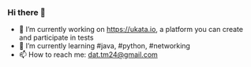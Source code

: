 ### Hi there 👋
- 🔭 I’m currently working on https://ukata.io, a platform you can create and participate in tests
- 🌱 I’m currently learning #java, #python, #networking
- 📫 How to reach me: dat.tm24@gmail.com
